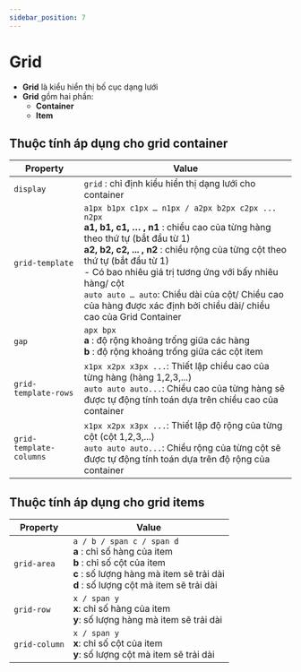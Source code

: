 ```yaml
---
sidebar_position: 7
---
```


# Grid

- **Grid** là kiểu hiển thị bố cục dạng lưới
- **Grid** gồm hai phần:
  - **Container**
  - **Item**

## Thuộc tính áp dụng cho grid container

| Property                | Value                                                                                                                                                                                                                                                                                                                                                                                                        |
| ----------------------- | ------------------------------------------------------------------------------------------------------------------------------------------------------------------------------------------------------------------------------------------------------------------------------------------------------------------------------------------------------------------------------------------------------------ |
| `display`               | `grid` : chỉ định kiểu hiển thị dạng lưới cho container                                                                                                                                                                                                                                                                                                                                                      |
| `grid-template`         | `a1px b1px c1px … n1px / a2px b2px c2px ... n2px`<br />**a1, b1, c1, … , n1** : chiều cao của từng hàng theo thứ tự (bắt đầu từ 1)<br />**a2, b2, c2, ... , n2** : chiều rộng của từng cột theo thứ tự (bắt đầu từ 1)<br />- Có bao nhiêu giá trị tương ứng với bấy nhiêu hàng/ cột<br />`auto auto … auto`: Chiều dài của cột/ Chiều cao của hàng được xác định bởi chiều dài/ chiều cao của Grid Container |
| `gap`                   | `apx bpx`<br />**a** : độ rộng khoảng trống giữa các hàng<br />**b** : độ rộng khoảng trống giữa các cột item                                                                                                                                                                                                                                                                                                |
| `grid-template-rows`    | `x1px x2px x3px ...`: Thiết lập chiều cao của từng hàng (hàng 1,2,3,...)<br />`auto auto auto...`: Chiều cao của từng hàng sẽ được tự động tính toán dựa trên chiều cao của container                                                                                                                                                                                                                        |
| `grid-template-columns` | `x1px x2px x3px ...`: Thiết lập độ rộng của từng cột (cột 1,2,3,...)<br />`auto auto auto...`: Chiều rộng của từng cột sẽ được tự động tính toán dựa trên độ rộng của container                                                                                                                                                                                                                              |

## Thuộc tính áp dụng cho grid items

| Property      | Value                                                                                                                                                                                     |
| ------------- | ----------------------------------------------------------------------------------------------------------------------------------------------------------------------------------------- |
| `grid-area`   | `a / b / span c / span d`<br />**a** : chỉ số hàng của item<br />**b** : chỉ số cột của item<br />**c** : số lượng hàng mà item sẽ trải dài<br />**d** : số lượng cột mà item sẽ trải dài |
| `grid-row`    | `x / span y`<br />**x**: chỉ số hàng của item<br />**y**: số lượng hàng mà item sẽ trải dài                                                                                               |
| `grid-column` | `x / span y`<br />**x**: chỉ số cột của item<br />**y**: số lượng cột mà item sẽ trải dài                                                                                                 |
